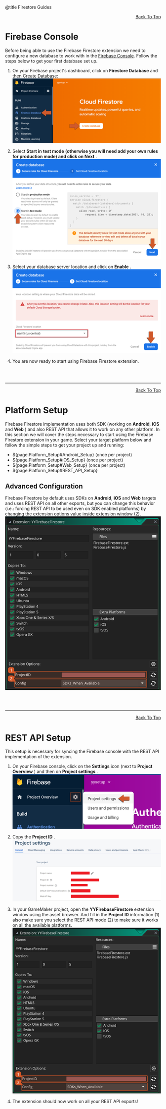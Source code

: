 @title Firestore Guides

<a id="top"></a>
<!-- Page HTML do not touch -->
<a /><p align="right">[Back To Top](#top)</p>

# Firebase Console

  Before being able to use the Firebase Firestore extension we need to configure a new database to work with in the [Firebase Console](https://console.firebase.google.com/). Follow the steps below to get your first database set up.

1. On your Firebase project's dashboard, click on **Firestore Database** and then Create Database:<br>
        ![](assets/firestoreEnable.PNG)

2. Select **Start in**  **test mode**  **(otherwise you will need add your own rules for production mode) and click on Next** .<br>
      ![](assets/firestoreSetp1.PNG)

3. Select your database server location and click on **Enable** .<br>
      ![](assets/firestoreSetp2.PNG)

4. You are now ready to start using Firebase Firestore extension.


<br><br>

---

<!-- Page HTML do not touch -->
<a /><p align="right">[Back To Top](#top)</p>

# Platform Setup

  Firebase Firestore implementation uses both SDK (working on **Android**, **iOS** and **Web** ) and also REST API that allows it to work on any other platform. In this section we will cover the steps necessary to start using the Firebase Firestore extension in your game.
  Select your target platform below and follow the simple steps to get your project up and running:

* ${page.Platform_Setup#Android_Setup} (once per project)
* ${page.Platform_Setup#iOS_Setup} (once per project)
* ${page.Platform_Setup#Web_Setup} (once per project)
* ${page.Platform_Setup#REST_API_Setup}

## Advanced Configuration

  Firebase Firestore by default uses SDKs on **Android**, **iOS** and **Web** targets and uses REST API on all other exports, but you can change this behavior (i.e.: forcing REST API to be used even on SDK enabled platforms) by changing the extension options value inside extension window (2).
  ![](assets/FirestoreExtOpt.png)


<br><br>

---

<!-- Page HTML do not touch -->
<a /><p align="right">[Back To Top](#top)</p>

# REST API Setup

  This setup is necessary for syncing the Firebase console with the REST API implementation of the extension.

1. On your Firebase console, click on the **Settings** icon (next to **Project Overview** ) and then on **Project settings** .<br>
        ![](assets/setupProjectSettings.PNG)

2. Copy the **Project ID** .<br>
          ![](assets/setupProjectSettingsPage.png)

3. In your GameMaker project, open the **YYFirebaseFirestore** extension window using the asset browser. And fill in the **Project ID** information (1) also make sure you select the REST API mode (2) to make sure it works on all the available platforms.<br>
      ![](assets/FirestoreExtOpt.png)

4. The extension should now work on all your REST API exports!
